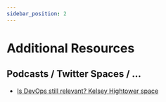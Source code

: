```yaml
---
sidebar_position: 2
---
```


# Additional Resources

## Podcasts / Twitter Spaces / ...

- [Is DevOps still relevant? Kelsey Hightower space](https://twitter.com/i/spaces/1dRKZlMPbWaJB)
